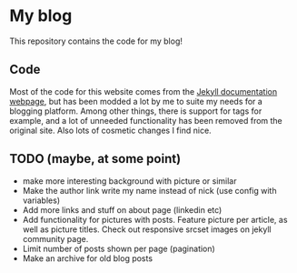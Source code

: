 # My blog

This repository contains the code for my blog!

## Code

Most of the code for this website comes from the [Jekyll documentation webpage](http://jekyllrb.com/),
but has been modded a lot by me to suite my needs for a blogging platform. Among other things, there
is support for tags for example, and a lot of unneeded functionality has been removed from the original
site. Also lots of cosmetic changes I find nice.

## TODO (maybe, at some point)

* make more interesting background with picture or similar
* Make the author link write my name instead of nick (use config with variables)
* Add more links and stuff on about page (linkedin etc)
* Add functionality for pictures with posts. Feature picture per article,
  as well as picture titles. Check out responsive srcset images on
  jekyll community page.
* Limit number of posts shown per page (pagination)
* Make an archive for old blog posts
